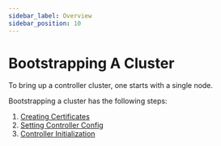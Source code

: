 ```yaml
---
sidebar_label: Overview
sidebar_position: 10
---
```


# Bootstrapping A Cluster 

To bring up a controller cluster, one starts with a single node. 

Bootstrapping a cluster has the following steps:

1. [Creating Certificates](certificates.md)
1. [Setting Controller Config](configuration.md)
1. [Controller Initialization](initialization.md)
